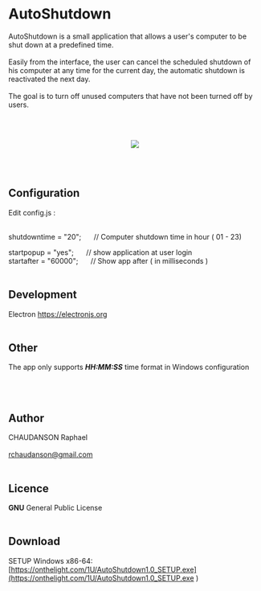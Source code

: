 
# AutoShutdown
AutoShutdown is a small application that allows a user's computer to be shut down at a predefined time.<br><br>
Easily from the interface, the user can cancel the scheduled shutdown of his computer at any time for the current day, the automatic shutdown is reactivated the next day.<br><br>
The goal is to turn off unused computers that have not been turned off by users.


<br><br>
<p align="center">
  <img src="http://www.linux-migration.fr/Animation.gif" />
</p>
<br><br>


## Configuration
Edit config.js :<br><br>


shutdowntime = "20";   &ensp;&ensp;&ensp;// Computer shutdown time in hour ( 01 - 23)

startpopup = "yes";   &ensp;&ensp;&ensp;// show application at user login<br>
startafter = "60000";   &ensp;&ensp;&ensp;// Show app after ( in milliseconds )
<br><br>

## Development 
Electron
https://electronjs.org
<br><br>

## Other
The app only supports ***HH:MM:SS*** time format in Windows configuration
<br><br>
<br><br>

## Author
CHAUDANSON Raphael<br><br>
rchaudanson@gmail.com
<br><br>

## Licence

**GNU** General Public License
<br><br>

## Download
SETUP Windows x86-64: [https://onthelight.com/1U/AutoShutdown1.0_SETUP.exe](https://onthelight.com/1U/AutoShutdown1.0_SETUP.exe
)

